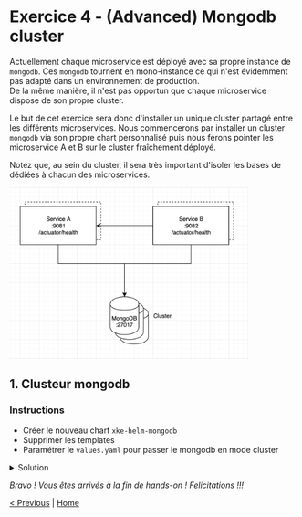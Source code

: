 # Exercice 4 - (Advanced) Mongodb cluster 

Actuellement chaque microservice est déployé avec sa propre instance de `mongodb`. 
Ces `mongodb` tournent en mono-instance ce qui n'est évidemment pas adapté dans un environnement de production.     
De la même manière, il n'est pas opportun que chaque microservice dispose de son propre cluster.

Le but de cet exercice sera donc d'installer un unique cluster partagé entre les différents microservices.
Nous commencerons par installer un cluster `mongodb` via son propre chart personnalisé puis nous ferons pointer les
microservice A et B sur le cluster fraîchement déployé.

Notez que, au sein du cluster, il sera très important d'isoler les bases de dédiées à chacun des microservices.   

<p>
<img src="img/target-architecture.png" height="300">
</p>

## 1. Clusteur mongodb

### Instructions

* Créer le nouveau chart `xke-helm-mongodb`
* Supprimer les templates
* Paramétrer le `values.yaml` pour passer le mongodb en mode cluster 

<details><summary>Solution</summary>
<p>

File `xke-helm-mongodb/values.yaml`

    ...
    
    replicaSet:
      
    

</p>
</details>



*Bravo ! Vous êtes arrivés à la fin de hands-on ! Felicitations !!!* 

[< Previous](ex4-template-helpers.md) | [Home](README.md)